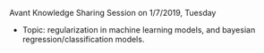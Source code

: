 Avant Knowledge Sharing Session on 1/7/2019, Tuesday
- Topic: regularization in machine learning models, and bayesian regression/classification models.
